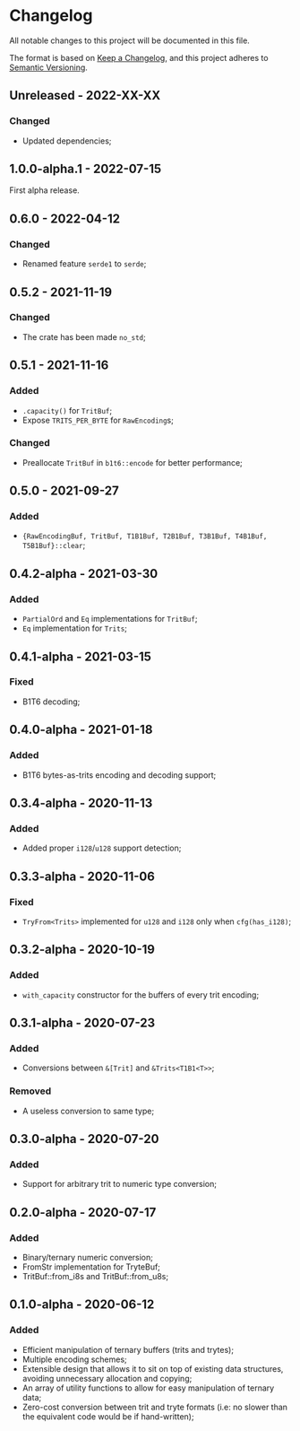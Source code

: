 # Changelog

All notable changes to this project will be documented in this file.

The format is based on [Keep a Changelog](https://keepachangelog.com/en/1.0.0/),
and this project adheres to [Semantic Versioning](https://semver.org/spec/v2.0.0.html).

<!-- ## Unreleased - YYYY-MM-DD

### Added

### Changed

### Deprecated

### Removed

### Fixed

### Security -->

## Unreleased - 2022-XX-XX

### Changed

- Updated dependencies;

## 1.0.0-alpha.1 - 2022-07-15

First alpha release.

## 0.6.0 - 2022-04-12

### Changed

- Renamed feature `serde1` to `serde`;

## 0.5.2 - 2021-11-19

### Changed

- The crate has been made `no_std`;

## 0.5.1 - 2021-11-16

### Added

- `.capacity()` for `TritBuf`;
- Expose `TRITS_PER_BYTE` for `RawEncoding`s;

### Changed

- Preallocate `TritBuf` in `b1t6::encode` for better performance;

## 0.5.0 - 2021-09-27

### Added

- `{RawEncodingBuf, TritBuf, T1B1Buf, T2B1Buf, T3B1Buf, T4B1Buf, T5B1Buf}::clear`;

## 0.4.2-alpha - 2021-03-30

### Added

- `PartialOrd` and `Eq` implementations for `TritBuf`;
- `Eq` implementation for `Trits`;

## 0.4.1-alpha - 2021-03-15

### Fixed

- B1T6 decoding;

## 0.4.0-alpha - 2021-01-18

### Added

- B1T6 bytes-as-trits encoding and decoding support;

## 0.3.4-alpha - 2020-11-13

### Added

- Added proper `i128`/`u128` support detection;

## 0.3.3-alpha - 2020-11-06

### Fixed

- `TryFrom<Trits>` implemented for `u128` and `i128` only when `cfg(has_i128)`;

## 0.3.2-alpha - 2020-10-19

### Added

- `with_capacity` constructor for the buffers of every trit encoding;

## 0.3.1-alpha - 2020-07-23

### Added

- Conversions between `&[Trit]` and `&Trits<T1B1<T>>`;

### Removed

- A useless conversion to same type;

## 0.3.0-alpha - 2020-07-20

### Added

- Support for arbitrary trit to numeric type conversion;

## 0.2.0-alpha - 2020-07-17

### Added

- Binary/ternary numeric conversion;
- FromStr implementation for TryteBuf;
- TritBuf::from_i8s and TritBuf::from_u8s;

## 0.1.0-alpha - 2020-06-12

### Added

- Efficient manipulation of ternary buffers (trits and trytes);
- Multiple encoding schemes;
- Extensible design that allows it to sit on top of existing data structures, avoiding unnecessary allocation and copying;
- An array of utility functions to allow for easy manipulation of ternary data;
- Zero-cost conversion between trit and tryte formats (i.e: no slower than the equivalent code would be if hand-written);
